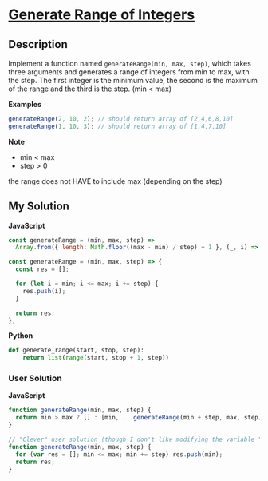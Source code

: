 # [Generate Range of Integers](https://www.codewars.com/kata/55eca815d0d20962e1000106)

## Description

Implement a function named `generateRange(min, max, step)`, which takes three arguments and generates a range of integers from min to max, with the step. The first integer is the minimum value, the second is the maximum of the range and the third is the step. (min < max)

**Examples**

```js
generateRange(2, 10, 2); // should return array of [2,4,6,8,10]
generateRange(1, 10, 3); // should return array of [1,4,7,10]
```

**Note**

- min < max
- step > 0

the range does not HAVE to include max (depending on the step)

## My Solution

**JavaScript**

```js
const generateRange = (min, max, step) =>
  Array.from({ length: Math.floor((max - min) / step) + 1 }, (_, i) => min + i * step);
```

```js
const generateRange = (min, max, step) => {
  const res = [];

  for (let i = min; i <= max; i += step) {
    res.push(i);
  }

  return res;
};
```

**Python**

```py
def generate_range(start, stop, step):
    return list(range(start, stop + 1, step))
```

### User Solution

**JavaScript**

```js
function generateRange(min, max, step) {
  return min > max ? [] : [min, ...generateRange(min + step, max, step)];
}
```

```js
// "Clever" user solution (though I don't like modifying the variable "min", as then it no longer has an appropriate name):
function generateRange(min, max, step) {
  for (var res = []; min <= max; min += step) res.push(min);
  return res;
}
```
